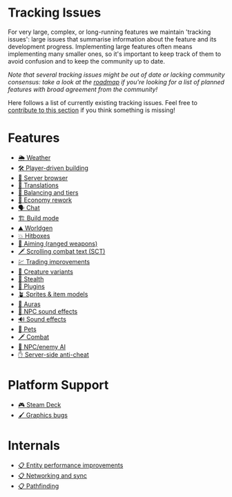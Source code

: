 # Tracking Issues

For very large, complex, or long-running features we maintain 'tracking issues': large issues that summarise information
about the feature and its development progress. Implementing large features often means implementing many smaller ones,
so it's important to keep track of them to avoid confusion and to keep the community up to date.

*Note that several tracking issues might be out of date or lacking community consensus: take a look at the
[roadmap](../players/roadmap.md) if you're looking for a list of planned features with broad agreement from the
community!*

Here follows a list of currently existing tracking issues. Feel free to
[contribute to this section](../contributors/writers/extend-this-book.md) if you think something is missing!

# Features

- [🌦 Weather](https://gitlab.com/veloren/veloren/-/issues/1593)
- [🛠 Player-driven building](https://gitlab.com/veloren/veloren/-/issues/1721)
- [📰 Server browser](https://gitlab.com/veloren/veloren/-/issues/1546)
- [📜 Translations](https://gitlab.com/veloren/veloren/-/issues/1582)
- [🎲 Balancing and tiers](https://gitlab.com/veloren/veloren/-/issues/1523)
- [💸 Economy rework](https://gitlab.com/veloren/veloren/-/issues/1521)
- [🗣 Chat](https://gitlab.com/veloren/veloren/-/issues/1518)
- [🏗 Build mode](https://gitlab.com/veloren/veloren/-/issues/1473)
- [⛰ Worldgen](https://gitlab.com/veloren/veloren/-/issues/1444)
- [💥 Hitboxes](https://gitlab.com/veloren/veloren/-/issues/1343)
- [🏹 Aiming (ranged weapons)](https://gitlab.com/veloren/veloren/-/issues/1304)
- [🗡 Scrolling combat text (SCT)](https://gitlab.com/veloren/veloren/-/issues/1104)
- [💹 Trading improvements](https://gitlab.com/veloren/veloren/-/issues/1003)
- [🐢 Creature variants](https://gitlab.com/veloren/veloren/-/issues/932)
- [🥷 Stealth](https://gitlab.com/veloren/veloren/-/issues/913)
- [🧩 Plugins](https://gitlab.com/veloren/veloren/-/issues/908)
- [🪴 Sprites & item models](https://gitlab.com/veloren/veloren/-/issues/902)
- [📡 Auras](https://gitlab.com/veloren/veloren/-/issues/879)
- [🙊 NPC sound effects](https://gitlab.com/veloren/veloren/-/issues/803)
- [🔊 Sound effects](https://gitlab.com/veloren/veloren/-/issues/802)
- [🐶 Pets](https://gitlab.com/veloren/veloren/-/issues/800)
- [🗡 Combat](https://gitlab.com/veloren/veloren/-/issues/754)
- [🧠 NPC/enemy AI](https://gitlab.com/veloren/veloren/-/issues/576)
- [✋ Server-side anti-cheat](https://gitlab.com/veloren/veloren/-/issues/431)

# Platform Support

- [🎮 Steam Deck](https://gitlab.com/veloren/veloren/-/issues/1486)
- [🖌 Graphics bugs](https://gitlab.com/veloren/veloren/-/issues/1177)

# Internals

- [📋 Entity performance improvements](https://gitlab.com/veloren/veloren/-/issues/1656)
- [📋 Networking and sync](https://gitlab.com/veloren/veloren/-/issues/991)
- [📋 Pathfinding](https://gitlab.com/veloren/veloren/-/issues/968)

